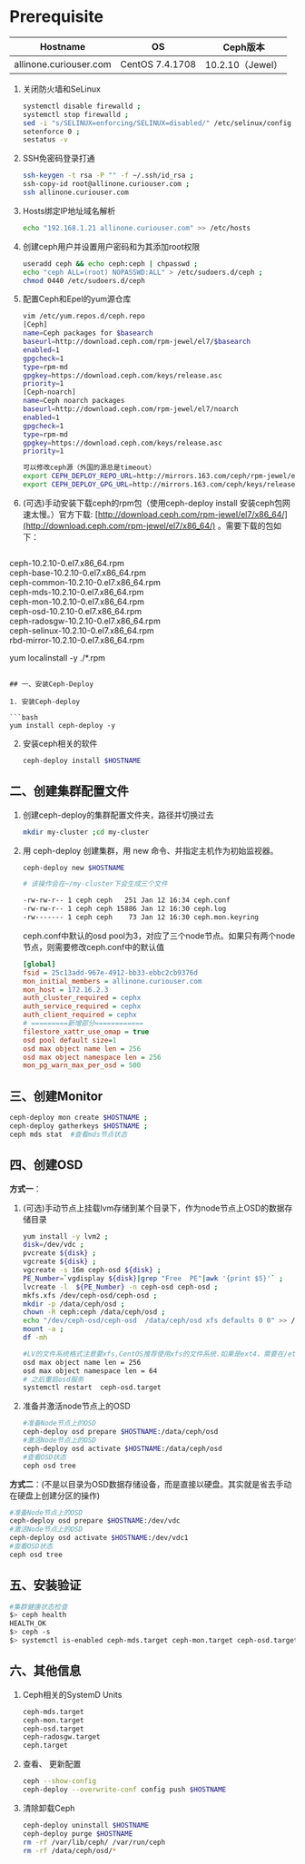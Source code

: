 # Prerequisite

| Hostname | OS | Ceph版本 |
| :---: | :---: | :---: |
| allinone.curiouser.com | CentOS 7.4.1708 | 10.2.10（Jewel） |

1. 关闭防火墙和SeLinux
   ```bash
   systemctl disable firewalld ;
   systemctl stop firewalld ;
   sed -i "s/SELINUX=enforcing/SELINUX=disabled/" /etc/selinux/config ;
   setenforce 0 ;
   sestatus -v
   ```
2. SSH免密码登录打通
   ```bash
   ssh-keygen -t rsa -P "" -f ~/.ssh/id_rsa ;
   ssh-copy-id root@allinone.curiouser.com ;
   ssh allinone.curiouser.com
   ```
3. Hosts绑定IP地址域名解析
   ```bash
   echo "192.168.1.21 allinone.curiouser.com" >> /etc/hosts
   ```
4. 创建ceph用户并设置用户密码和为其添加root权限
   ```bash
   useradd ceph && echo ceph:ceph | chpasswd ;
   echo "ceph ALL=(root) NOPASSWD:ALL" > /etc/sudoers.d/ceph ;
   chmod 0440 /etc/sudoers.d/ceph
   ```
5. 配置Ceph和Epel的yum源仓库  
   ```bash 
   vim /etc/yum.repos.d/ceph.repo  
   [Ceph]  
   name=Ceph packages for $basearch  
   baseurl=http://download.ceph.com/rpm-jewel/el7/$basearch
   enabled=1  
   gpgcheck=1  
   type=rpm-md  
   gpgkey=https://download.ceph.com/keys/release.asc
   priority=1  
   [Ceph-noarch]  
   name=Ceph noarch packages  
   baseurl=http://download.ceph.com/rpm-jewel/el7/noarch
   enabled=1  
   gpgcheck=1  
   type=rpm-md  
   gpgkey=https://download.ceph.com/keys/release.asc  
   priority=1

   可以修改ceph源（外国的源总是timeout）   
   export CEPH_DEPLOY_REPO_URL=http://mirrors.163.com/ceph/rpm-jewel/el7 ;  
   export CEPH_DEPLOY_GPG_URL=http://mirrors.163.com/ceph/keys/release.asc
   ```

6. (可选)手动安装下载ceph的rpm包（使用ceph-deploy install 安装ceph包网速太慢。）官方下载: [http://download.ceph.com/rpm-jewel/el7/x86_64/](http://download.ceph.com/rpm-jewel/el7/x86_64/) 。需要下载的包如下：  

   ```
ceph-10.2.10-0.el7.x86_64.rpm  
ceph-base-10.2.10-0.el7.x86_64.rpm  
ceph-common-10.2.10-0.el7.x86_64.rpm  
ceph-mds-10.2.10-0.el7.x86_64.rpm  
ceph-mon-10.2.10-0.el7.x86_64.rpm  
ceph-osd-10.2.10-0.el7.x86_64.rpm  
ceph-radosgw-10.2.10-0.el7.x86_64.rpm  
ceph-selinux-10.2.10-0.el7.x86_64.rpm  
rbd-mirror-10.2.10-0.el7.x86_64.rpm

yum localinstall -y ./*.rpm  
   ```

## 一、安装Ceph-Deploy

1. 安装Ceph-deploy

   ```bash
   yum install ceph-deploy -y
   ```

2. 安装ceph相关的软件

   ```bash
   ceph-deploy install $HOSTNAME
   ```

## 二、创建集群配置文件

1. 创建ceph-deploy的集群配置文件夹，路径并切换过去
   ```bash
   mkdir my-cluster ;cd my-cluster
   ```
   
2. 用 ceph-deploy 创建集群，用 new 命令、并指定主机作为初始监视器。  
   ```bash 
   ceph-deploy new $HOSTNAME

   # 该操作会在~/my-cluster下会生成三个文件

   -rw-rw-r-- 1 ceph ceph   251 Jan 12 16:34 ceph.conf  
   -rw-rw-r-- 1 ceph ceph 15886 Jan 12 16:30 ceph.log  
   -rw------- 1 ceph ceph    73 Jan 12 16:30 ceph.mon.keyring
   ```
   
   ceph.conf中默认的osd pool为3，对应了三个node节点。如果只有两个node节点，则需要修改ceph.conf中的默认值
   
   ```ini
   [global] 
   fsid = 25c13add-967e-4912-bb33-ebbc2cb9376d 
   mon_initial_members = allinone.curiouser.com 
   mon_host = 172.16.2.3 
   auth_cluster_required = cephx 
   auth_service_required = cephx 
   auth_client_required = cephx
   # =========新增部分============
   filestore_xattr_use_omap = true
   osd pool default size=1
   osd max object name len = 256
   osd max object namespace len = 256
   mon_pg_warn_max_per_osd = 500
   ```
   
   
## 三、创建Monitor

   ```bash
ceph-deploy mon create $HOSTNAME ;
ceph-deploy gatherkeys $HOSTNAME ;
ceph mds stat  #查看mds节点状态
   ```

## 四、创建OSD

**方式一**：

1. (可选)手动节点上挂载lvm存储到某个目录下，作为node节点上OSD的数据存储目录 
   ```bash 
   yum install -y lvm2 ;  
   disk=/dev/vdc ;  
   pvcreate ${disk} ;  
   vgcreate ${disk} ;  
   vgcreate -s 16m ceph-osd ${disk} ;  
   PE_Number=`vgdisplay ${disk}|grep "Free  PE"|awk '{print $5}'` ;  
   lvcreate -l  ${PE_Number} -n ceph-osd ceph-osd ;  
   mkfs.xfs /dev/ceph-osd/ceph-osd ;  
   mkdir -p /data/ceph/osd ;  
   chown -R ceph:ceph /data/ceph/osd ;  
   echo "/dev/ceph-osd/ceph-osd  /data/ceph/osd xfs defaults 0 0" >> /etc/fstab ;  
   mount -a ;  
   df -mh

   #LV的文件系统格式注意要xfs,CentOS推荐使用xfs的文件系统.如果是ext4，需要在/etc/ceph/ceph.conf 中添加参数用来限制文件名的长度
   osd max object name len = 256
   osd max object namespace len = 64
   # 之后重启osd服务
   systemctl restart  ceph-osd.target 
   ```

2. 准备并激活node节点上的OSD
   ```bash
   #准备Node节点上的OSD
   ceph-deploy osd prepare $HOSTNAME:/data/ceph/osd
   #激活Node节点上的OSD
   ceph-deploy osd activate $HOSTNAME:/data/ceph/osd
   #查看OSD状态
   ceph osd tree
   ```

**方式二**：(不是以目录为OSD数据存储设备，而是直接以硬盘。其实就是省去手动在硬盘上创建分区的操作)

   ```bash
#准备Node节点上的OSD
ceph-deploy osd prepare $HOSTNAME:/dev/vdc
#激活Node节点上的OSD
ceph-deploy osd activate $HOSTNAME:/dev/vdc1
#查看OSD状态
ceph osd tree
   ```

## 五、安装验证

   ```bash
#集群健康状态检查
$> ceph health
HEALTH_OK
$> ceph -s
$> systemctl is-enabled ceph-mds.target ceph-mon.target ceph-osd.target ceph-radosgw.target ceph.target
   ```

## 六、其他信息

1. Ceph相关的SystemD Units

   ```bash
   ceph-mds.target
   ceph-mon.target  
   ceph-osd.target
   ceph-radosgw.target
   ceph.target
   ```

2. 查看、 更新配置

   ```bash
   ceph --show-config
   ceph-deploy --overwrite-conf config push $HOSTNAME
   ```

3. 清除卸载Ceph

   ```bash
   ceph-deploy uninstall $HOSTNAME
   ceph-deploy purge $HOSTNAME
   rm -rf /var/lib/ceph/ /var/run/ceph
   rm -rf /data/ceph/osd/*
   ```

   

